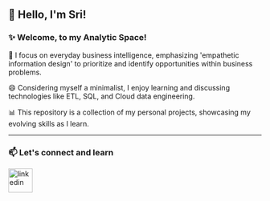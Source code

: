 ## 👋 Hello, I'm Sri!
### ✨  Welcome, to my Analytic Space!

🌱 I focus on everyday business intelligence, emphasizing 'empathetic information design' to prioritize and identify opportunities within business problems.

😄 Considering myself a minimalist, I enjoy learning and discussing technologies like ETL, SQL, and Cloud data engineering.

📊 This repository is a collection of my personal projects, showcasing my evolving skills as I learn.

---

### 📫 Let's connect and learn 
[<img width="48" height="48" src="https://img.icons8.com/color/48/linkedin.png" alt="linkedin"/>](https://linkedin.com/in/sri-sk)
<!---
analytic-space/analytic-space is a ✨ special ✨ repository because its `README.md` (this file) appears on your GitHub profile.
You can click the Preview link to take a look at your changes.
--->
